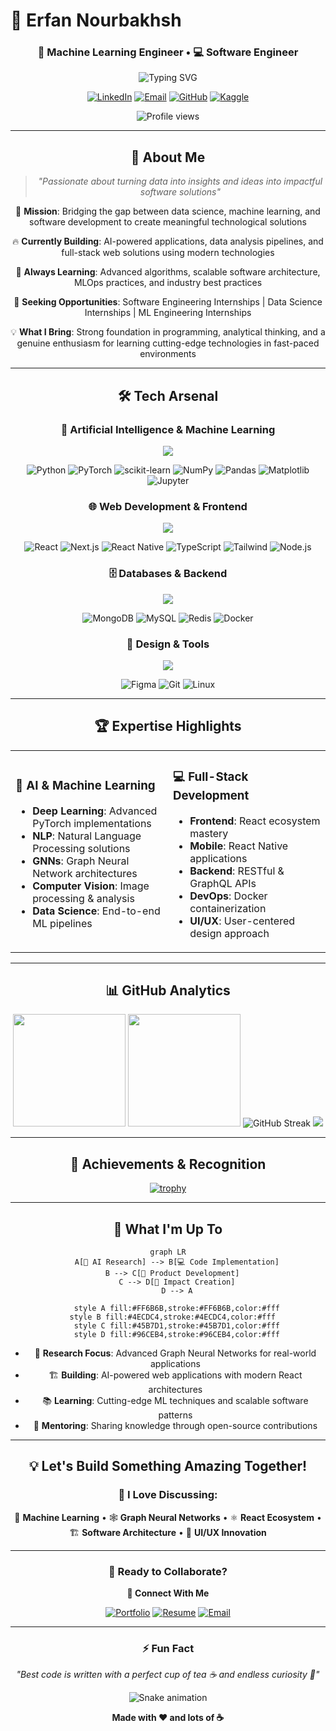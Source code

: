 # 🚀 Erfan Nourbakhsh

<div align="center">
<div align="center">
    
### 🤖 Machine Learning Engineer • 💻 Software Engineer 
    
<div/>
<img src="https://readme-typing-svg.herokuapp.com?font=Fira+Code&weight=600&size=28&pause=1000&color=2E96FF&center=true&vCenter=true&random=false&width=700&lines=Aspiring+Software+Engineer;Future+Data+Scientist;ML+Engineer+in+Making;Full-Stack+Developer;Problem+Solver+%2B+Code+Creator;Turning+Data+Into+Insights;Building+Tomorrow's+Technology;Innovation+Through+Code+%E2%9A%A1" alt="Typing SVG" />

[![LinkedIn](https://img.shields.io/badge/LinkedIn-0077B5?style=for-the-badge&logo=linkedin&logoColor=white&labelColor=0077B5)](https://www.linkedin.com/in/erfan-nourbakhsh-221540197/)
[![Email](https://img.shields.io/badge/Email-EA4335?style=for-the-badge&logo=gmail&logoColor=white&labelColor=EA4335)](mailto:ErfanNourbakhsh2001@gmail.com)
[![GitHub](https://img.shields.io/badge/GitHub-181717?style=for-the-badge&logo=github&logoColor=white&labelColor=181717)](https://github.com/Erfan-Nourbakhsh)
[![Kaggle](https://img.shields.io/badge/Kaggle-20BEFF?style=for-the-badge&logo=kaggle&logoColor=white&labelColor=20BEFF)](https://kaggle.com/erfan2001)

<img src="https://komarev.com/ghpvc/?username=erfan2001&label=Profile%20Views&color=brightgreen&style=for-the-badge" alt="Profile views" />

</div>

---


## 🌟 About Me

> *"Passionate about turning data into insights and ideas into impactful software solutions"*

🎯 **Mission**: Bridging the gap between data science, machine learning, and software development to create meaningful technological solutions

🔥 **Currently Building**: AI-powered applications, data analysis pipelines, and full-stack web solutions using modern technologies

🌱 **Always Learning**: Advanced algorithms, scalable software architecture, MLOps practices, and industry best practices

🚀 **Seeking Opportunities**: Software Engineering Internships | Data Science Internships | ML Engineering Internships

💡 **What I Bring**: Strong foundation in programming, analytical thinking, and a genuine enthusiasm for learning cutting-edge technologies in fast-paced environments

---

## 🛠️ Tech Arsenal

<div align="center">

### 🧠 Artificial Intelligence & Machine Learning
<img src="https://skillicons.dev/icons?i=python,pytorch,tensorflow,opencv&theme=dark" />

![Python](https://img.shields.io/badge/Python-FFD43B?style=for-the-badge&logo=python&logoColor=blue)
![PyTorch](https://img.shields.io/badge/PyTorch-EE4C2C?style=for-the-badge&logo=pytorch&logoColor=white)
![scikit-learn](https://img.shields.io/badge/scikit--learn-F7931E?style=for-the-badge&logo=scikit-learn&logoColor=white)
![NumPy](https://img.shields.io/badge/numpy-013243?style=for-the-badge&logo=numpy&logoColor=white)
![Pandas](https://img.shields.io/badge/pandas-150458?style=for-the-badge&logo=pandas&logoColor=white)
![Matplotlib](https://img.shields.io/badge/Matplotlib-11557c?style=for-the-badge&logo=python&logoColor=white)
![Jupyter](https://img.shields.io/badge/Jupyter-F37626?style=for-the-badge&logo=jupyter&logoColor=white)

### 🌐 Web Development & Frontend
<img src="https://skillicons.dev/icons?i=react,nextjs,javascript,typescript,nodejs,html,css&theme=dark" />

![React](https://img.shields.io/badge/React-20232A?style=for-the-badge&logo=react&logoColor=61DAFB)
![Next.js](https://img.shields.io/badge/Next.js-000000?style=for-the-badge&logo=nextdotjs&logoColor=white)
![React Native](https://img.shields.io/badge/React_Native-20232A?style=for-the-badge&logo=react&logoColor=61DAFB)
![TypeScript](https://img.shields.io/badge/TypeScript-007ACC?style=for-the-badge&logo=typescript&logoColor=white)
![Tailwind](https://img.shields.io/badge/Tailwind_CSS-38B2AC?style=for-the-badge&logo=tailwind-css&logoColor=white)
![Node.js](https://img.shields.io/badge/Node.js-43853D?style=for-the-badge&logo=node.js&logoColor=white)

### 🗄️ Databases & Backend
<img src="https://skillicons.dev/icons?i=mongodb,mysql,redis,docker,flask&theme=dark" />

![MongoDB](https://img.shields.io/badge/MongoDB-4EA94B?style=for-the-badge&logo=mongodb&logoColor=white)
![MySQL](https://img.shields.io/badge/MySQL-005C84?style=for-the-badge&logo=mysql&logoColor=white)
![Redis](https://img.shields.io/badge/redis-CC0000?style=for-the-badge&logo=redis&logoColor=white)
![Docker](https://img.shields.io/badge/Docker-2CA5E0?style=for-the-badge&logo=docker&logoColor=white)

### 🎨 Design & Tools
<img src="https://skillicons.dev/icons?i=figma,git,linux,postman&theme=dark" />

![Figma](https://img.shields.io/badge/Figma-F24E1E?style=for-the-badge&logo=figma&logoColor=white)
![Git](https://img.shields.io/badge/Git-F05032?style=for-the-badge&logo=git&logoColor=white)
![Linux](https://img.shields.io/badge/Linux-FCC624?style=for-the-badge&logo=linux&logoColor=black)

</div>

---

## 🏆 Expertise Highlights

<table>
<tr>
<td width="50%">

### 🤖 AI & Machine Learning
- **Deep Learning**: Advanced PyTorch implementations
- **NLP**: Natural Language Processing solutions
- **GNNs**: Graph Neural Network architectures  
- **Computer Vision**: Image processing & analysis
- **Data Science**: End-to-end ML pipelines

</td>
<td width="50%">

### 💻 Full-Stack Development  
- **Frontend**: React ecosystem mastery
- **Mobile**: React Native applications
- **Backend**: RESTful & GraphQL APIs
- **DevOps**: Docker containerization
- **UI/UX**: User-centered design approach

</td>
</tr>
</table>

---

## 📊 GitHub Analytics

<div align="center">

<img height="180em" src="https://github-readme-stats.vercel.app/api?username=erfan2001&show_icons=true&theme=tokyonight&include_all_commits=true&count_private=true&hide_border=true&bg_color=0D1117&title_color=58A6FF&text_color=C9D1D9&icon_color=1F6FEB"/>
<img height="180em" src="https://github-readme-stats.vercel.app/api/top-langs/?username=erfan2001&layout=compact&theme=tokyonight&hide_border=true&bg_color=0D1117&title_color=58A6FF&text_color=C9D1D9"/>

<img src="https://github-readme-streak-stats.herokuapp.com/?user=erfan2001&theme=tokyonight&hide_border=true&background=0D1117&stroke=58A6FF&ring=1F6FEB&fire=58A6FF&currStreakLabel=C9D1D9&sideLabels=C9D1D9&currStreakNum=58A6FF&sideNums=58A6FF" alt="GitHub Streak" />

<img src="https://github-readme-activity-graph.vercel.app/graph?username=erfan2001&theme=tokyo-night&hide_border=true&bg_color=0D1117&color=58A6FF&line=1F6FEB&point=C9D1D9" />

</div>

---

## 🏅 Achievements & Recognition

<div align="center">

[![trophy](https://github-profile-trophy.vercel.app/?username=erfan2001&theme=tokyonight&no-frame=true&no-bg=true&margin-w=4&row=2)](https://github.com/ryo-ma/github-profile-trophy)

</div>

---

## 🎯 What I'm Up To

<div align="center">

```mermaid
graph LR
    A[🧠 AI Research] --> B[💻 Code Implementation]
    B --> C[🚀 Product Development]  
    C --> D[🌟 Impact Creation]
    D --> A
    
    style A fill:#FF6B6B,stroke:#FF6B6B,color:#fff
    style B fill:#4ECDC4,stroke:#4ECDC4,color:#fff  
    style C fill:#45B7D1,stroke:#45B7D1,color:#fff
    style D fill:#96CEB4,stroke:#96CEB4,color:#fff
```

</div>

- 🔬 **Research Focus**: Advanced Graph Neural Networks for real-world applications
- 🏗️ **Building**: AI-powered web applications with modern React architectures  
- 📚 **Learning**: Cutting-edge ML techniques and scalable software patterns
- 🤝 **Mentoring**: Sharing knowledge through open-source contributions

---

## 💡 Let's Build Something Amazing Together!

<div align="center">

### 💬 I Love Discussing:

🧠 **Machine Learning** • 🕸️ **Graph Neural Networks** • ⚛️ **React Ecosystem** • 🏗️ **Software Architecture** • 🎨 **UI/UX Innovation**

---

### 🚀 Ready to Collaborate?

**🔗 Connect With Me**

[![Portfolio](https://img.shields.io/badge/Portfolio-FF5722?style=for-the-badge&logo=google-chrome&logoColor=white)](https://github.com/Erfan2001)
[![Resume](https://img.shields.io/badge/Resume-0077B5?style=for-the-badge&logo=google-drive&logoColor=white)](https://drive.google.com/file/d/1AW0eTmm-1upcyu_lBtDGCpKxFmMaqlt_/view?usp=sharing)
[![Email](https://img.shields.io/badge/Let's_Talk-EA4335?style=for-the-badge&logo=gmail&logoColor=white)](mailto:ErfanNourbakhsh2001@gmail.com)

</div>

---

<div align="center">

### ⚡ Fun Fact
*"Best code is written with a perfect cup of tea ☕ and endless curiosity 🚀"*

<img src="https://github.com/erfan2001/erfan2001/blob/output/github-contribution-grid-snake-dark.svg" alt="Snake animation" />

**Made with ❤️ and lots of ☕**

</div>
